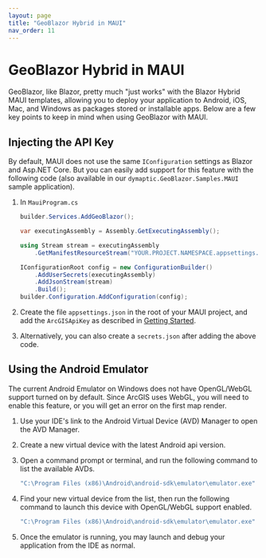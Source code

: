 ```yaml
---
layout: page
title: "GeoBlazor Hybrid in MAUI"
nav_order: 11
---
```


# GeoBlazor Hybrid in MAUI

GeoBlazor, like Blazor, pretty much "just works" with the Blazor Hybrid MAUI templates, allowing you 
to deploy your application to Android, iOS, Mac, and Windows as packages stored or installable apps.
Below are a few key points to keep in mind when using GeoBlazor with MAUI.

## Injecting the API Key

By default, MAUI does not use the same `IConfiguration` settings as Blazor and Asp.NET Core. But you 
can easily add support for this feature with the following code (also available in our `dymaptic.GeoBlazor.Samples.MAUI` 
sample application).

1. In `MauiProgram.cs`

    ```csharp
    builder.Services.AddGeoBlazor();
    
    var executingAssembly = Assembly.GetExecutingAssembly();
    
    using Stream stream = executingAssembly
        .GetManifestResourceStream("YOUR.PROJECT.NAMESPACE.appsettings.json")!;
    
    IConfigurationRoot config = new ConfigurationBuilder()
        .AddUserSecrets(executingAssembly)
        .AddJsonStream(stream)
        .Build();
    builder.Configuration.AddConfiguration(config);
    ```

3. Create the file `appsettings.json` in the root of your MAUI project, and add the `ArcGISApiKey`
   as described in [Getting Started](gettingStarted).
3. Alternatively, you can also create a `secrets.json` after adding the above code.

## Using the Android Emulator

The current Android Emulator on Windows does not have OpenGL/WebGL support turned on by default. Since ArcGIS uses
WebGL, you will need to enable this feature, or you will get an error on the first map render.

1. Use your IDE's link to the Android Virtual Device (AVD) Manager to open the AVD Manager.
2. Create a new virtual device with the latest Android api version.
3. Open a command prompt or terminal, and run the following command to list the available AVDs.

    ```powershell
    "C:\Program Files (x86)\Android\android-sdk\emulator\emulator.exe" -list-avds
    ```

5. Find your new virtual device from the list, then run the following command to launch this device
   with OpenGL/WebGL support enabled. 

    ```powershell
    "C:\Program Files (x86)\Android\android-sdk\emulator\emulator.exe" -avd "YOUR_DEVICE_NAME" -feature GLESDynamicVersion
    ```
   
5. Once the emulator is running, you may launch and debug your application from the IDE as normal.